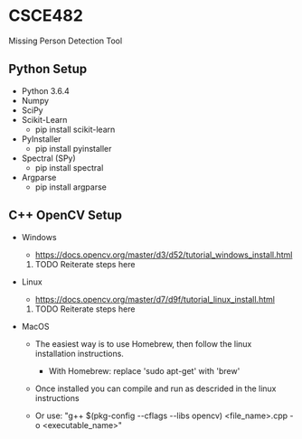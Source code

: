 # CSCE482
Missing Person Detection Tool


## Python Setup
* Python 3.6.4
* Numpy
* SciPy
* Scikit-Learn
  * pip install scikit-learn
* PyInstaller
  * pip install pyinstaller
* Spectral (SPy)
  * pip install spectral
* Argparse
  * pip install argparse

## C++ OpenCV Setup
* Windows
  * https://docs.opencv.org/master/d3/d52/tutorial_windows_install.html
  1. TODO Reiterate steps here

* Linux
  * https://docs.opencv.org/master/d7/d9f/tutorial_linux_install.html
  1. TODO Reiterate steps here

* MacOS
  * The easiest way is to use Homebrew, then follow the linux installation instructions.
    * With Homebrew: replace 'sudo apt-get' with 'brew'
  * Once installed you can compile and run as descrided in the linux instructions

  * Or use: "g++ $(pkg-config --cflags --libs opencv) <file_name>.cpp -o <executable_name>"
